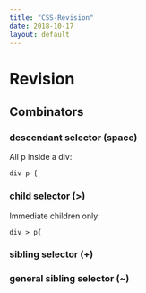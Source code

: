 ```yaml
---
title: "CSS-Revision"
date: 2018-10-17
layout: default
---
```


# Revision

## Combinators
###  descendant selector (space)
All p inside a div:
```
div p {
```
### child selector (>)
Immediate children only:
```
div > p{
```

### sibling selector (+)

### general sibling selector (~)

